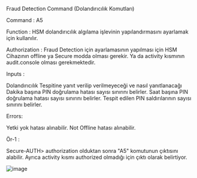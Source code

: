  Fraud Detection Command (Dolandırıcılık Komutları)
 
 Command : A5
 
 Function : HSM dolandırıcılık algılama işlevinin yapılandırmasını ayarlamak için kullanılır.
 
 Authorization : Fraud Detection için ayarlamasının yapılması için HSM Cihazının offline ya Secure modda olması gerekir. Ya da activity kısmının audit.console olması gerekmektedir.
 
 Inputs :
 
Dolandırıcılık Tespitine yanıt verilip verilmeyeceği ve nasıl yanıtlanacağı
Dakika başına PIN doğrulama hatası sayısı sınırını belirler.
Saat başına PIN doğrulama hatası sayısı sınırını belirler.
Tespit edilen PIN saldırılarının sayısı sınırını belirler.

Errors: 

Yetki yok hatası alınabilir.
Not Offline hatası alınabilir.


Ör-1 :

Secure-AUTH> authorization olduktan sonra "A5" komutunun çıktısını alabilir. Ayrıca activity kısmı authorized olmadığı için çıktı olarak belirtiyor.

![image](https://user-images.githubusercontent.com/77227227/196619494-6bb85ae0-b2f8-49fe-bfad-341e7421b877.png)
